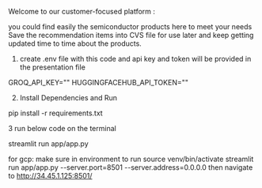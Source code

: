 
Welcome to our customer-focused platform : 

you could find easily the semiconductor products here to meet your needs
Save the recommendation items into CVS file for use later and keep getting updated time to time about the products.

1. create .env file with this code and api key and token will be provided in the presentation file

GROQ_API_KEY=""
HUGGINGFACEHUB_API_TOKEN=""

2. Install Dependencies and Run

pip install -r requirements.txt

3 run below code on the terminal

streamlit run app/app.py


for gcp: make sure in environment to run 
source venv/bin/activate
streamlit run app/app.py --server.port=8501 --server.address=0.0.0.0
then navigate to http://34.45.1.125:8501/
